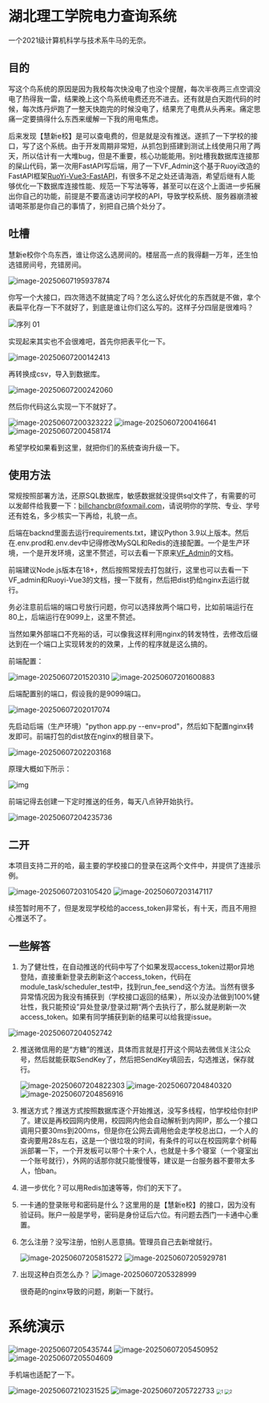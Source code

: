 

# 湖北理工学院电力查询系统

一个2021级计算机科学与技术系牛马的无奈。

## 目的

写这个鸟系统的原因是因为我校每次快没电了也没个提醒，每次半夜两三点空调没电了热得我一雷，结果晚上这个鸟系统电费还充不进去。还有就是白天跑代码的时候，每次炼丹炉跑了一整天快跑完的时候没电了，结果充了电费从头再来。痛定思痛一定要搞得什么东西来缓解一下我的用电焦虑。

后来发现【慧新e校】是可以查电费的，但是就是没有推送。遂抓了一下学校的接口，写了这个系统。由于开发周期非常短，从抓包到搭建到测试上线使用只用了两天，所以估计有一大堆bug，但是不重要，核心功能能用。别吐槽我数据库连接那的屎山代码，第一次用FastAPI写后端，用了一下VF_Admin这个基于Ruoyi改造的FastAPI框架[RuoYi-Vue3-FastAPI](https://gitee.com/insistence2022/RuoYi-Vue3-FastAPI)，有很多不足之处还请海涵，希望后继有人能够优化一下数据库连接性能、规范一下写法等等，甚至可以在这个上面进一步拓展出你自己的功能，前提是不要高速访问学校的API，导致学校系统、服务器崩溃被请喝茶那是你自己的事情了，别把自己搞个处分了。

## 吐槽

慧新e校你个鸟东西，谁让你这么选房间的。楼层高一点的我得翻一万年，还生怕选错房间号，充错房间。

<img src=".\screenshot\image-20250607195937874.png" alt="image-20250607195937874" style="zoom:100%;" />

你写一个大接口，四次筛选不就搞定了吗？怎么这么好优化的东西就是不做，拿个表扁平化存一下不就好了，到底是谁让你们这么写的。这样子分四层是很难吗？

<img src=".\screenshot\序列 01.gif" alt="序列 01" style="zoom:100%;" />

实现起来其实也不会很难吧，首先你把表平化一下。

<img src=".\screenshot\image-20250607200142413.png" alt="image-20250607200142413" style="zoom:100%;" />

再转换成csv，导入到数据库。

<img src=".\screenshot\image-20250607200242060.png" alt="image-20250607200242060" style="zoom:100%;" />

然后你代码这么实现一下不就好了。

<img src=".\screenshot\image-20250607200323222.png" alt="image-20250607200323222" style="zoom:100%;" />

<img src=".\screenshot\image-20250607200416641.png" alt="image-20250607200416641" style="zoom:100%;" />

<img src=".\screenshot\image-20250607200458174.png" alt="image-20250607200458174" style="zoom:100%;" />

希望学校如果看到这里，就把你们的系统查询升级一下。

## 使用方法

常规按照部署方法，还原SQL数据库，敏感数据就没提供sql文件了，有需要的可以发邮件给我要一下：billchancbr@foxmail.com，请说明你的学院、专业、学号还有姓名，多少核实一下再给，礼貌一点。

后端在backnd里面去运行requirements.txt，建议Python 3.9以上版本。然后在.env.prod和.env.dev中记得修改MySQL和Redis的连接配置。一个是生产环境，一个是开发环境，这里不赘述，可以去看一下原来[VF_Admin](https://gitee.com/insistence2022/RuoYi-Vue3-FastAPI)的文档。

前端建议Node.js版本在18+，然后按照常规去打包就行，这里也可以去看一下VF_admin和Ruoyi-Vue3的文档，搜一下就有，然后把dist扔给nginx去运行就行。

务必注意前后端的端口号放行问题，你可以选择放两个端口号，比如前端运行在80上，后端运行在9099上，这里不赘述。

当然如果外部端口不充裕的话，可以像我这样利用nginx的转发特性，去修改后缀达到在一个端口上实现转发的的效果，上传的程序就是这么搞的。

前端配置：

<img src=".\screenshot\image-20250607201520310.png" alt="image-20250607201520310" style="zoom:100%;" />

<img src=".\screenshot\image-20250607201600883.png" alt="image-20250607201600883" style="zoom:100%;" />

后端配置别的端口，假设我的是9099端口。

<img src=".\screenshot\image-20250607202017074.png" alt="image-20250607202017074" style="zoom:100%;" />

先启动后端（生产环境）"python app.py --env=prod"，然后如下配置nginx转发即可。前端打包的dist放在nginx的根目录下。

<img src=".\screenshot\image-20250607202203168.png" alt="image-20250607202203168" style="zoom:100%;" />

原理大概如下所示：

<img src=".\screenshot\绘图1.png" alt="img" style="zoom:100%;" />

前端记得去创建一下定时推送的任务，每天八点钟开始执行。

<img src=".\screenshot\image-20250607204235736.png" alt="image-20250607204235736" style="zoom:100%;" />

## 二开

本项目支持二开的哈，最主要的学校接口的登录在这两个文件中，并提供了连接示例。

<img src=".\screenshot\image-20250607203105420.png" alt="image-20250607203105420" style="zoom:100%;" />

<img src=".\screenshot\image-20250607203147117.png" alt="image-20250607203147117" style="zoom:100%;" />

续签暂时用不了，但是发现学校给的access_token非常长，有十天，而且不用担心推送不了。

## 一些解答

1. 为了健壮性，在自动推送的代码中写了个如果发现access_token过期or异地登陆，直接重新登录去刷新这个access_token，代码在module_task/scheduler_test中，找到run_fee_send这个方法。当然有很多异常情况因为我没有捕获到（学校接口返回的结果），所以没办法做到100%健壮性，我只能预设”异处登录/登录过期“两个去执行了，那么就是刷新一次access_token。如果有同学捕获到新的结果可以给我提issue。

<img src=".\screenshot\image-20250607204052742.png" alt="image-20250607204052742" style="zoom:100%;" />



2. 推送微信用的是“方糖”的推送，具体而言就是打开这个网站去微信关注公众号，然后就能获取SendKey了，然后把SendKey填回去，勾选推送，保存就行。

   <img src=".\screenshot\image-20250607204822303.png" alt="image-20250607204822303" style="zoom:100%;" />

   <img src=".\screenshot\image-20250607204840320.png" alt="image-20250607204840320" style="zoom:100%;" />

   <img src=".\screenshot\image-20250607204856916.png" alt="image-20250607204856916" style="zoom:100%;" />

3. 推送方式？推送方式按照数据库逐个开始推送，没写多线程，怕学校给你封IP了。建议是再校园网内使用，校园网内他会自动解析到内网IP，那么一个接口调用只要30ms到200ms，但是你在公网去调用他会走学校总出口，一个人的查询要用28s左右，这是一个很垃圾的时间，有条件的可以在校园网拿个树莓派部署一下，一个开发板可以带个十来个人，也就是十多个寝室（一个寝室出一个账号就行），外网的话那你就只能慢慢等，建议是一台服务器不要带太多人，怕ban。

4. 进一步优化？可以用Redis加速等等，你们的天下了。

5. 一卡通的登录账号和密码是什么？这里用的是【慧新e校】的接口，因为没有验证码。账户一般是学号，密码是身份证后六位。有问题去西门一卡通中心重置。

6. 怎么注册？没写注册，怕别人恶意搞。管理员自己去新增就行。

   <img src=".\screenshot\image-20250607205815272.png" alt="image-20250607205815272" style="zoom:100%;" />

   <img src=".\screenshot\image-20250607205929781.png" alt="image-20250607205929781" style="zoom:100%;" />

7. 出现这种白页怎么办？   <img src=".\screenshot\image-20250607205328999.png" alt="image-20250607205328999" style="zoom:100%;" />

   很奇葩的nginx导致的问题，刷新一下就行。



# 系统演示

<img src=".\screenshot\image-20250607205435744.png" alt="image-20250607205435744" style="zoom:100%;" />

<img src=".\screenshot\image-20250607205450952.png" alt="image-20250607205450952" style="zoom:100%;" />

<img src=".\screenshot\image-20250607205504609.png" alt="image-20250607205504609" style="zoom:100%;" />

手机端也适配了一下。

<img src=".\screenshot\image-20250607210231525.png" alt="image-20250607210231525" style="zoom:100%;" />

<img src=".\screenshot\image-20250607205722733.png" alt="image-20250607205722733" style="zoom:100%;" />

<img src=".\screenshot\1.png" alt="1" style="zoom:60%;" />

<img src=".\screenshot\2.png" alt="2" style="zoom:60%;" />
